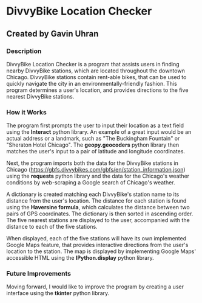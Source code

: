 # DivvyBike Location Checker
## Created by Gavin Uhran
### Description
DivvyBike Location Checker is a program that assists users in finding nearby DivvyBike stations, which are located throughout the downtown Chicago. DivvyBike stations contain rent-able bikes, that can be used to quickly navigate the city in an environmentally-friendly fashion. This program determines a user's location, and provides directions to the five nearest DivvyBike stations.

### How it Works
The program first prompts the user to input their location as a text field using the **Interact** python library. An example of a great input would be an actual address or a landmark, such as "The Buckingham Fountain" or "Sheraton Hotel Chicago". The **geopy.geocoders** python library then matches the user's input to a pair of latitude and longitude coordinates. 

Next, the program imports both the data for the DivvyBike stations in Chicago (https://gbfs.divvybikes.com/gbfs/en/station_information.json) using the **requests** python library and the data for the Chicago's weather conditions by web-scraping a Google search of Chicago's weather. 

A dictionary is created matching each DivvyBike's station name to its distance from the user's location. The distance for each station is found using the **Haversine formula**, which calculates the distance between two pairs of GPS coordinates. The dictionary is then sorted in ascending order. The five nearest stations are displayed to the user, accompanied with the distance to each of the five stations.

When displayed, each of the five stations will have its own implemented Google Maps feature, that provides interactive directions from the user's location to the station. The map is displayed by implementing Google Maps' accessible HTML using the **IPython.display** python library.

### Future Improvements
Moving forward, I would like to improve the program by creating a user interface using the **tkinter** python library.